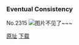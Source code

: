 ### Eventual Consistency
No.2315
![图片不见了~~~](https://imgs.xkcd.com/comics/eventual_consistency.png)

[原址](https://xkcd.com//2315) [下载](https://imgs.xkcd.com/comics/eventual_consistency.png)

